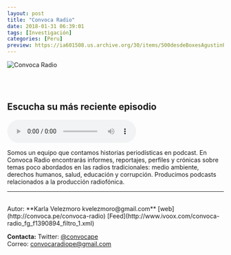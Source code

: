 ```yaml
---
layout: post
title: "Convoca Radio"
date: 2018-01-31 06:39:01
tags: [Investigación]
categories: [Peru]
preview: https://ia601508.us.archive.org/30/items/500desdeBoxesAgustinPalmeiro/300c%20de%20convoca%20-%20Karla%20V.png
---
```


![Convoca Radio](https://ia801508.us.archive.org/30/items/500desdeBoxesAgustinPalmeiro/500c%20de%20convoca%20-%20Karla%20V.png)

<br/>
<br/>

## Escucha su más reciente episodio


<!--reproductor-feed=http://www.ivoox.com/convoca-radio_fg_f1390894_filtro_1.xml-->
<!--reproductor-start-->
<audio id="audio" preload="auto" controls="" src="http://www.ivoox.com/41-convocaradio-las-promesas-electorales-candidatos_mf_26453670_feed_1.mp3"></audio>
<!--reproductor-end-->

Somos un equipo que contamos historias periodísticas en podcast. En Convoca Radio encontrarás informes, reportajes, perfiles y crónicas sobre temas poco abordados en las radios tradicionales: medio ambiente, derechos humanos, salud, educación y corrupción. Producimos podcasts relacionados a la producción radiofónica.  

_ _ _
<br>
Autor: **Karla Velezmoro kvelezmoro@gmail.com**  
[web](http://convoca.pe/convoca-radio)  
[Feed](http://www.ivoox.com/convoca-radio_fg_f1390894_filtro_1.xml)  


**Contacta:**
Twitter: [@convocape](https://twitter.com/convocape)  
Correo: [convocaradiope@gmail.com](mailto:convocaradiope@gmail.com)  
